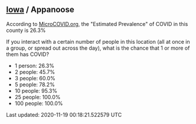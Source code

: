 
## [Iowa](/united-states/iowa) / Appanoose

According to [MicroCOVID.org](http://microcovid.org),
the "Estimated Prevalence" of COVID in this county is 26.3%

If you interact with a certain number of people in this location
(all at once in a group, or spread out across the day), what is the chance that
1 or more of them has COVID?

- 1 person: 26.3%
- 2 people: 45.7%
- 3 people: 60.0%
- 5 people: 78.2%
- 10 people: 95.3%
- 25 people: 100.0%
- 100 people: 100.0%

Last updated: 2020-11-19 00:18:21.522579 UTC
